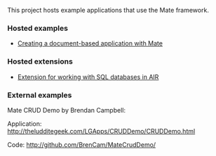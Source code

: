 This project hosts example applications that use the Mate framework.

### Hosted examples ###

  * [Creating a document-based application with Mate](DocumentBasedExampleIntro.md)

### Hosted extensions ###

  * [Extension for working with SQL databases in AIR](SQLServiceAndSQLServiceInvoker.md)

### External examples ###

Mate CRUD Demo by Brendan Campbell:

Application: http://theludditegeek.com/LGApps/CRUDDemo/CRUDDemo.html

Code: http://github.com/BrenCam/MateCrudDemo/
